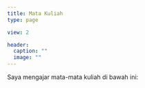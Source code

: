 ```yaml
---
title: Mata Kuliah
type: page

view: 2

header:
  caption: ""
  image: ""
---
```


Saya mengajar mata-mata kuliah di bawah ini:
